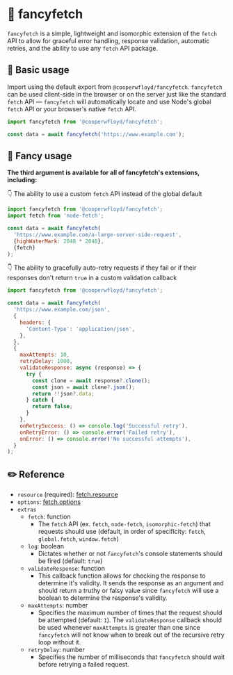 # 💅 fancyfetch

`fancyfetch` is a simple, lightweight and isomorphic extension of the `fetch` API to allow for graceful error handling, response validation, automatic retries, and the ability to use any `fetch` API package.

## 🙂 Basic usage

Import using the default export from `@cooperwfloyd/fancyfetch`. `fancyfetch` can be used client-side in the browser or on the server just like the standard `fetch` API — `fancyfetch` will automatically locate and use Node's global `fetch` API or your browser's native `fetch` API.

```js
import fancyfetch from '@cooperwfloyd/fancyfetch';

const data = await fancyfetch('https://www.example.com');
```

## 🥳 Fancy usage

**The third argument is available for all of fancyfetch's extensions, including:**

👇 The ability to use a custom `fetch` API instead of the global default

```js
import fancyfetch from '@cooperwfloyd/fancyfetch';
import fetch from 'node-fetch';

const data = await fancyfetch(
  'https://www.example.com/a-large-server-side-request',
  {highWaterMark: 2048 * 2048},
  {fetch}
);
```

👇 The ability to gracefully auto-retry requests if they fail or if their responses don't return `true` in a custom validation callback

```js
import fancyfetch from '@cooperwfloyd/fancyfetch';

const data = await fancyfetch(
  'https://www.example.com/json',
  {
    headers: {
      'Content-Type': 'application/json',
    },
  },
  {
    maxAttempts: 10,
    retryDelay: 1000,
    validateResponse: async (response) => {
      try {
        const clone = await response?.clone();
        const json = await clone?.json();
        return !!json?.data;
      } catch {
        return false;
      }
    },
    onRetrySuccess: () => console.log('Successful retry'),
    onRetryError: () => console.error('Failed retry'),
    onError: () => console.error('No successful attempts'),
  }
);
```

## ✏️ Reference

- `resource` (required): <a href="https://developer.mozilla.org/en-US/docs/Web/API/fetch#parameters" target="_blank" rel="noopener noreferrer">fetch.resource</a>
- `options`: <a href="https://developer.mozilla.org/en-US/docs/Web/API/fetch#parameters" target="_blank" rel="noopener noreferrer">fetch.options</a>
- `extras`
  - `fetch`: function
    - The `fetch` API (ex. `fetch`, `node-fetch`, `isomorphic-fetch`) that requests should use (default, in order of specificity: `fetch`, `global.fetch`, `window.fetch`)
  - `log`: boolean
    - Dictates whether or not `fancyfetch`'s console statements should be fired (default: `true`)
  - `validateResponse`: function
    - This callback function allows for checking the response to determine it's validity. It sends the response as an argument and should return a truthy or falsy value since `fancyfetch` will use a boolean to determine the response's validity.
  - `maxAttempts`: number
    - Specifies the maximum number of times that the request should be attempted (default: `1`). The `validateResponse` callback should be used whenever `maxAttempts` is greater than one since `fancyfetch` will not know when to break out of the recursive retry loop without it.
  - `retryDelay`: number
    - Specifies the number of milliseconds that `fancyfetch` should wait before retrying a failed request.

